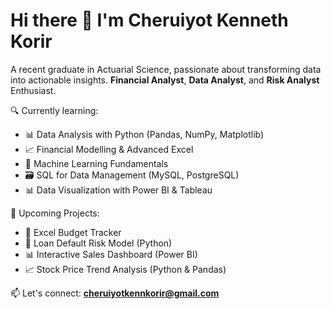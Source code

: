  # Hi there 👋 I'm Cheruiyot Kenneth Korir

 A recent graduate in Actuarial Science, passionate about transforming data into actionable insights.
 **Financial Analyst**, **Data Analyst**, and **Risk Analyst** Enthusiast.

🔍 Currently learning:
- 📊 Data Analysis with Python (Pandas, NumPy, Matplotlib)
- 📈 Financial Modelling & Advanced Excel
- 🧠 Machine Learning Fundamentals
- 🗃️ SQL for Data Management (MySQL, PostgreSQL)
- 📊 Data Visualization with Power BI & Tableau

💼 Upcoming Projects:
- 🧾 Excel Budget Tracker
- 🧠 Loan Default Risk Model (Python)
- 📊 Interactive Sales Dashboard (Power BI)
- 📈 Stock Price Trend Analysis (Python & Pandas)

📫 Let's connect: **cheruiyotkennkorir@gmail.com**

